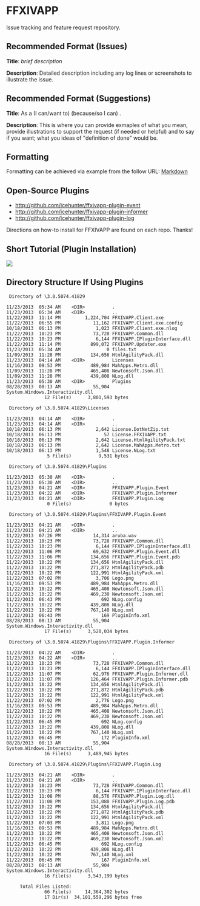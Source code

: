 # FFXIVAPP
Issue tracking and feature request repository.

## Recommended Format (Issues)
**Title**:
*brief description*

**Description**:
Detailed description including any log lines or screenshots to illustrate the issue.

## Recommended Format (Suggestions)
**Title**:
As a **<who>** (I can/want to) **<quick description>** (because/so I can) **<what>**.

**Description**:
This is where you can provide exmaples of what you mean, provide illustrations to support the request (if needed or helpful) and to say if you want; what you ideas of "definition of done" would be.

## Formatting
Formatting can be achieved via example from the follow URL: [Markdown](http://daringfireball.net/projects/markdown/)

## Open-Source Plugins

* http://github.com/icehunter/ffxivapp-plugin-event
* http://github.com/icehunter/ffxivapp-plugin-informer
* http://github.com/icehunter/ffxivapp-plugin-log

Directions on how-to install for FFXIVAPP are found on each repo. Thanks!

## Short Tutorial (Plugin Installation)
<a href="http://youtu.be/o2WQSQk-a6E" target="_blank">
    <img src="http://i1.ytimg.com/vi/o2WQSQk-a6E/mqdefault.jpg" />
</a>

## Directory Structure If Using Plugins

``` text
 Directory of \3.0.5074.41829

11/23/2013  05:34 AM    <DIR>          .
11/23/2013  05:34 AM    <DIR>          ..
11/22/2013  11:14 PM         1,224,704 FFXIVAPP.Client.exe
11/22/2013  06:55 PM            11,162 FFXIVAPP.Client.exe.config
10/18/2013  06:13 PM             1,023 FFXIVAPP.Client.exe.nlog
11/22/2013  10:23 PM            73,728 FFXIVAPP.Common.dll
11/22/2013  10:23 PM             6,144 FFXIVAPP.IPluginInterface.dll
11/22/2013  11:14 PM           899,072 FFXIVAPP.Updater.exe
11/23/2013  05:34 AM                 0 files.txt
11/09/2013  11:28 PM           134,656 HtmlAgilityPack.dll
11/23/2013  04:14 AM    <DIR>          Licenses
11/16/2013  09:53 PM           489,984 MahApps.Metro.dll
11/09/2013  11:28 PM           465,408 Newtonsoft.Json.dll
11/09/2013  11:28 PM           439,808 NLog.dll
11/23/2013  05:30 AM    <DIR>          Plugins
08/28/2013  08:13 AM            55,904 System.Windows.Interactivity.dll
              12 File(s)      3,801,593 bytes

 Directory of \3.0.5074.41829\Licenses

11/23/2013  04:14 AM    <DIR>          .
11/23/2013  04:14 AM    <DIR>          ..
10/18/2013  06:13 PM             2,642 License.DotNetZip.txt
10/18/2013  06:13 PM                57 License.FFXIVAPP.txt
10/18/2013  06:13 PM             2,642 License.HtmlAgilityPack.txt
10/18/2013  06:13 PM             2,642 License.MahApps.Metro.txt
10/18/2013  06:13 PM             1,548 License.NLog.txt
               5 File(s)          9,531 bytes

 Directory of \3.0.5074.41829\Plugins

11/23/2013  05:30 AM    <DIR>          .
11/23/2013  05:30 AM    <DIR>          ..
11/23/2013  04:21 AM    <DIR>          FFXIVAPP.Plugin.Event
11/23/2013  04:22 AM    <DIR>          FFXIVAPP.Plugin.Informer
11/23/2013  04:21 AM    <DIR>          FFXIVAPP.Plugin.Log
               0 File(s)              0 bytes

 Directory of \3.0.5074.41829\Plugins\FFXIVAPP.Plugin.Event

11/23/2013  04:21 AM    <DIR>          .
11/23/2013  04:21 AM    <DIR>          ..
11/22/2013  07:26 PM            14,314 aruba.wav
11/22/2013  10:23 PM            73,728 FFXIVAPP.Common.dll
11/22/2013  10:23 PM             6,144 FFXIVAPP.IPluginInterface.dll
11/22/2013  11:06 PM            69,632 FFXIVAPP.Plugin.Event.dll
11/22/2013  11:06 PM           134,656 FFXIVAPP.Plugin.Event.pdb
11/22/2013  10:22 PM           134,656 HtmlAgilityPack.dll
11/22/2013  10:22 PM           271,872 HtmlAgilityPack.pdb
11/22/2013  10:22 PM           122,991 HtmlAgilityPack.xml
11/22/2013  07:02 PM             3,706 Logo.png
11/16/2013  09:53 PM           489,984 MahApps.Metro.dll
11/22/2013  10:22 PM           465,408 Newtonsoft.Json.dll
11/22/2013  10:22 PM           469,230 Newtonsoft.Json.xml
11/22/2013  06:43 PM               692 NLog.config
11/22/2013  10:22 PM           439,808 NLog.dll
11/22/2013  10:22 PM           767,140 NLog.xml
11/22/2013  06:43 PM               169 PluginInfo.xml
08/28/2013  08:13 AM            55,904 System.Windows.Interactivity.dll
              17 File(s)      3,520,034 bytes

 Directory of \3.0.5074.41829\Plugins\FFXIVAPP.Plugin.Informer

11/23/2013  04:22 AM    <DIR>          .
11/23/2013  04:22 AM    <DIR>          ..
11/22/2013  10:23 PM            73,728 FFXIVAPP.Common.dll
11/22/2013  10:23 PM             6,144 FFXIVAPP.IPluginInterface.dll
11/22/2013  11:07 PM            62,976 FFXIVAPP.Plugin.Informer.dll
11/22/2013  11:07 PM           126,464 FFXIVAPP.Plugin.Informer.pdb
11/22/2013  10:22 PM           134,656 HtmlAgilityPack.dll
11/22/2013  10:22 PM           271,872 HtmlAgilityPack.pdb
11/22/2013  10:22 PM           122,991 HtmlAgilityPack.xml
11/22/2013  07:02 PM             2,776 Logo.png
11/16/2013  09:53 PM           489,984 MahApps.Metro.dll
11/22/2013  10:22 PM           465,408 Newtonsoft.Json.dll
11/22/2013  10:22 PM           469,230 Newtonsoft.Json.xml
11/22/2013  06:45 PM               692 NLog.config
11/22/2013  10:22 PM           439,808 NLog.dll
11/22/2013  10:22 PM           767,140 NLog.xml
11/22/2013  06:45 PM               172 PluginInfo.xml
08/28/2013  08:13 AM            55,904 System.Windows.Interactivity.dll
              16 File(s)      3,489,945 bytes

 Directory of \3.0.5074.41829\Plugins\FFXIVAPP.Plugin.Log

11/23/2013  04:21 AM    <DIR>          .
11/23/2013  04:21 AM    <DIR>          ..
11/22/2013  10:23 PM            73,728 FFXIVAPP.Common.dll
11/22/2013  10:23 PM             6,144 FFXIVAPP.IPluginInterface.dll
11/22/2013  11:08 PM            88,576 FFXIVAPP.Plugin.Log.dll
11/22/2013  11:08 PM           153,088 FFXIVAPP.Plugin.Log.pdb
11/22/2013  10:22 PM           134,656 HtmlAgilityPack.dll
11/22/2013  10:22 PM           271,872 HtmlAgilityPack.pdb
11/22/2013  10:22 PM           122,991 HtmlAgilityPack.xml
11/22/2013  07:03 PM             3,811 Logo.png
11/16/2013  09:53 PM           489,984 MahApps.Metro.dll
11/22/2013  10:22 PM           465,408 Newtonsoft.Json.dll
11/22/2013  10:22 PM           469,230 Newtonsoft.Json.xml
11/22/2013  06:45 PM               692 NLog.config
11/22/2013  10:22 PM           439,808 NLog.dll
11/22/2013  10:22 PM           767,140 NLog.xml
11/22/2013  06:45 PM               167 PluginInfo.xml
08/28/2013  08:13 AM            55,904 System.Windows.Interactivity.dll
              16 File(s)      3,543,199 bytes

     Total Files Listed:
              66 File(s)     14,364,302 bytes
              17 Dir(s)  34,101,559,296 bytes free
```
